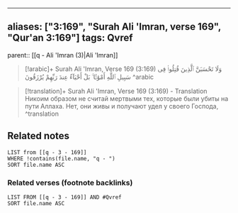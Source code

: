 
---
aliases: ["3:169", "Surah Ali 'Imran, verse 169", "Qur'an 3:169"]
tags: Qvref
---

parent:: [[q - Ali 'Imran (3)|Ali 'Imran]]

> [!arabic]+ Surah Ali 'Imran, Verse 169 (3:169)
> <span class="quran-arabic">وَلَا تَحْسَبَنَّ ٱلَّذِينَ قُتِلُوا۟ فِى سَبِيلِ ٱللَّهِ أَمْوَٰتًۢا ۚ بَلْ أَحْيَآءٌ عِندَ رَبِّهِمْ يُرْزَقُونَ</span>
^arabic

> [!translation]+ Surah Ali 'Imran, Verse 169 (3:169) - Translation
> Никоим образом не считай мертвыми тех, которые были убиты на пути Аллаха. Нет, они живы и получают удел у своего Господа,
^translation



## Related notes
```dataview
LIST from [[q - 3 - 169]]
WHERE !contains(file.name, "q - ")
SORT file.name ASC
```

### Related verses (footnote backlinks)
```dataview
LIST FROM [[q - 3 - 169]] AND #Qvref
SORT file.name ASC
```

